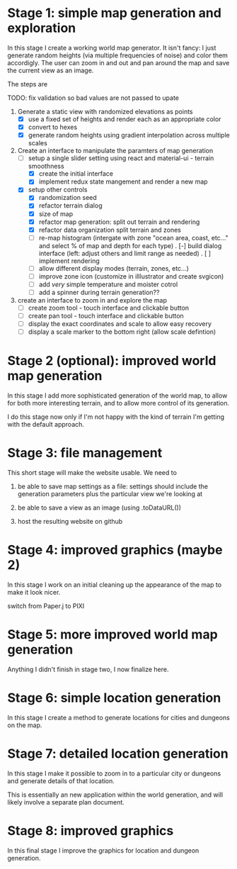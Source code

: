 

# Stage 1: simple map generation and exploration

In this stage I create a working world map generator. It isn't fancy: I just generate random heights (via multiple frequencies of noise) and color them accordigly. The user can zoom in and out and pan around the map and save the current view as an image.

The steps are

TODO: fix validation so bad values are not passed to upate

1. Generate a static view with randomized elevations as points
   - [x] use a fixed set of heights and render each as an appropriate color
   - [x] convert to hexes
   - [x] generate random heights using gradient interpolation across multiple scales
2. Create an interface to manipulate the paramters of map generation
   - [ ] setup a single slider setting using react and material-ui - terrain smoothness
       * [x] create the initial interface
       * [x] implement redux state mangement and render a new map
   - [x] setup other controls
       * [x] randomization seed
       * [x] refactor terrain dialog
       * [x] size of map
       * [x] refactor map generation: split out terrain and rendering       
       * [x] refactor data organization split terrain and zones
       * [ ] re-map histogram (intergate with zone "ocean area, coast, etc..."
             and select % of map and depth for each type)
             . [-] build dialog interface (left: adjust others and limit range
                   as needed)
             . [ ] implement rendering
       * [ ] allow different display modes (terrain, zones, etc...)
       * [ ] improve zone icon (customize in illlustrator and create svgicon) 
       * [ ] add *very* simple temperature and moister cotrol
       * [ ] add a spinner during terrain generation??

3. create an interface to zoom in and explore the map
   - [ ] create zoom tool - touch interface and clickable button
   - [ ] create pan tool - touch interface and clickable button
   - [ ] display the exact coordinates and scale to allow easy recovery
   - [ ] display a scale marker to the bottom right (allow scale defintion)

# Stage 2 (optional): improved world map generation

In this stage I add more sophisticated generation of the world map, to allow for
both more interesting terrain, and to allow more control of its generation.

I do this stage now only if I'm not happy with the kind of terrain I'm getting
with the default approach.

# Stage 3: file management

This short stage will make the website usable. We need to

1. be able to save map settings as a file: settings should include the generation
parameters plus the particular view we're looking at

2. be able to save a view as an image (using .toDataURL())

3. host the resulting website on github

# Stage 4: improved graphics (maybe 2)

In this stage I work on an initial cleaning up the appearance of the map
to make it look nicer.

switch from Paper.j to PIXI

# Stage 5: more improved world map generation

Anything I didn't finish in stage two, I now finalize here.

# Stage 6: simple location generation

In this stage I create a method to generate locations for cities and dungeons on the map.

# Stage 7: detailed location generation

In this stage I make it possible to zoom in to a particular city or dungeons and generate
details of that location.

This is essentially an new application within the world generation, and will
 likely involve a separate plan document.

# Stage 8: improved graphics

In this final stage I improve the graphics for location and dungeon generation.
